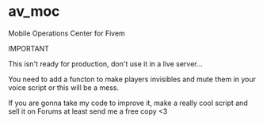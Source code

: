 # av_moc
Mobile Operations Center for Fivem

IMPORTANT

This isn't ready for production, don't use it in a live server...

You need to add a functon to make players invisibles and mute them in your voice script or this will be a mess.

If you are gonna take my code to improve it, make a really cool script and sell it on Forums at least send me a free copy <3
